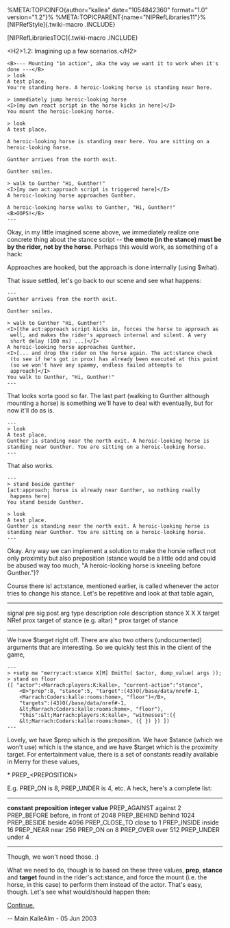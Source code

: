 %META:TOPICINFO{author=\"kallea\" date=\"1054842360\" format=\"1.0\"
version=\"1.2\"}% %META:TOPICPARENT{name=\"NIPRefLibraries11\"}%
[NIPRefStyle]{.twiki-macro .INCLUDE}

[NIPRefLibrariesTOC]{.twiki-macro .INCLUDE}

\<H2\>1.2: Imagining up a few scenarios.\</H2\>

    <B>--- Mounting "in action", aka the way we want it to work when it's done ---</B>
    > look
    A test place.
    You're standing here. A heroic-looking horse is standing near here.

    > immediately jump heroic-looking horse
    <I>[my own react script in the horse kicks in here]</I>
    You mount the heroic-looking horse.

    > look
    A test place.

    A heroic-looking horse is standing near here. You are sitting on a 
    heroic-looking horse.

    Gunther arrives from the north exit.

    Gunther smiles.

    > walk to Gunther "Hi, Gunther!"
    <I>[my own act:approach script is triggered here]</I>
    A heroic-looking horse approaches Gunther.

    A heroic-looking horse walks to Gunther, "Hi, Gunther!"
    <B>OOPS!</B>
    ---

Okay, in my little imagined scene above, we immediately realize one
concrete thing about the stance script \-- **the emote (in the stance)
must be by the rider, not by the horse**. Perhaps this would work, as
something of a hack:

Approaches are hooked, but the approach is done internally (using
\$what).

That issue settled, let\'s go back to our scene and see what happens:

    ---
    Gunther arrives from the north exit.

    Gunther smiles.

    > walk to Gunther "Hi, Gunther!"
    <I>[the act:approach script kicks in, forces the horse to approach as 
     well, and makes the rider's approach internal and silent. A very 
     short delay (100 ms) ...]</I>
    A heroic-looking horse approaches Gunther.
    <I>[... and drop the rider on the horse again. The act:stance check 
     (to see if he's got in prox) has already been executed at this point 
     (so we won't have any spammy, endless failed attempts to 
     approach]</I>
    You walk to Gunther, "Hi, Gunther!"
    ---

That looks sorta good so far. The last part (walking to Gunther although
mounting a horse) is something we\'ll have to deal with eventually, but
for now it\'ll do as is.

    ---
    > look
    A test place.
    Gunther is standing near the north exit. A heroic-looking horse is 
    standing near Gunther. You are sitting on a heroic-looking horse.
    ---

That also works.

    ---
    > stand beside gunther 
    [act:approach; horse is already near Gunther, so nothing really 
     happens here]
    You stand beside Gunther.

    > look
    A test place.
    Gunther is standing near the north exit. A heroic-looking horse is 
    standing near Gunther. You are sitting on a heroic-looking horse.
    ---

Okay. Any way we can implement a solution to make the horsie reflect not
only proximity but also preposition (stance would be a little odd and
could be abused way too much, \"A heroic-looking horse is kneeling
before Gunther.\")?

Course there is! act:stance, mentioned earlier, is called whenever the
actor tries to change his stance. Let\'s be repetitive and look at that
table again,

  -------- ----- ----- ------ -------- ------ ------------------------------------ ------ -----------------------
  signal   pre   sig   post   arg      type   description                          role   description
  stance   X     X     X      target   NRef   prox target of stance (e.g. altar)   \*     prox target of stance
  -------- ----- ----- ------ -------- ------ ------------------------------------ ------ -----------------------

We have \$target right off. There are also two others (undocumented)
arguments that are interesting. So we quickly test this in the client of
the game,

    ---
    > +setp me "merry:act:stance X[M] EmitTo( $actor, dump_value( args ));
    > stand on floor
    ([ "actor":<Marrach:players:K:kalle>, "current-action":"stance", 
        <B>"prep":8, "stance":5, "target":(43)O(/base/data/nref#-1, 
        <Marrach:Coders:kalle:rooms:home>, "floor")</B>, 
        "targets":(43)O(/base/data/nref#-1, 
        &lt;Marrach:Coders:kalle:rooms:home>, "floor"), 
        "this":&lt;Marrach:players:K:kalle>, "witnesses":({ 
        &lt;Marrach:Coders:kalle:rooms:home>, ({ }) }) ])
    ---

Lovely, we have \$prep which is the preposition. We have \$stance (which
we won\'t use) which is the stance, and we have \$target which is the
proximity target. For entertainment value, there is a set of constants
readily available in Merry for these values,

\* PREP\_\<PREPOSITION\>

E.g. PREP_ON is 8, PREP_UNDER is 4, etc. A heck, here\'s a complete
list:

  --------------- --------------------- -------------------
  **constant**    **preposition**       **integer value**
  PREP_AGAINST    against               2
  PREP_BEFORE     before, in front of   2048
  PREP_BEHIND     behind                1024
  PREP_BESIDE     beside                4096
  PREP_CLOSE_TO   close to              1
  PREP_INSIDE     inside                16
  PREP_NEAR       near                  256
  PREP_ON         on                    8
  PREP_OVER       over                  512
  PREP_UNDER      under                 4
  --------------- --------------------- -------------------

Though, we won\'t need those. :)

What we need to do, though is to based on these three values, **prep**,
**stance** and **target** found in the rider\'s act:stance, and force
the mount (i.e. the horse, in this case) to perform them instead of the
actor. That\'s easy, though. Let\'s see what would/should happen then:

[Continue.](NIPRefLibraries1.3)

\-- Main.KalleAlm - 05 Jun 2003
